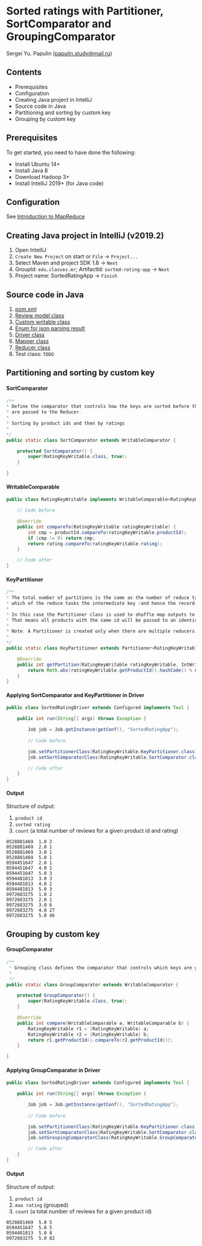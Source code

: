 # Sorted ratings with Partitioner, SortComparator and GroupingComparator
Sergei Yu. Papulin (papulin.study@mail.ru)

## Contents

- Prerequisites
- Configuration
- Creating Java project in IntelliJ
- Source code in Java
- Partitioning and sorting by custom key
- Grouping by custom key

## Prerequisites

To get started, you need to have done the following:

- Install Ubuntu 14+
- Install Java 8
- Download Hadoop 3+
- Install IntelliJ 2019+ (for Java code)

## Configuration

See [Introduction to MapReduce](mapreduce_basics.md)

## Creating Java project in IntelliJ (v2019.2)

1) Open IntelliJ
2) `Create New Project` on start or `File` -> `Project...`
3) Select Maven and project SDK 1.8 -> `Next`
4) GroupId: `edu.classes.mr`; ArtifactId: `sorted-rating-app` -> `Next`
4) Project name: SortedRatingApp -> `Finish`

## Source code in Java

1. [pom.xml](../projects/java/SortedRatingApp/pom.xml)
2. [Review model class](../projects/java/SortedRatingApp/src/main/java/edu/classes/mr/Review.java)
3. [Custom writable class](../projects/java/SortedRatingApp/src/main/java/edu/classes/mr/RatingKeyWritable.java)
4. [Enum for json parsing result](../projects/java/SortedRatingApp/src/main/java/edu/classes/mr/ReviewState.java)
5. [Driver class](../projects/java/SortedRatingApp/src/main/java/edu/classes/mr/SortedRatingDriver.java)
6. [Mapper class](../projects/java/SortedRatingApp/src/main/java/edu/classes/mr/SortedRatingMapper.java)
7. [Reducer class](../projects/java/SortedRatingApp/src/main/java/edu/classes/mr/SortedRatingReducer.java)
8. Test class: `TODO`

## Partitioning and sorting by custom key

#### SortComparator

```java
/**
* Define the comparator that controls how the keys are sorted before they
* are passed to the Reducer.
*
* Sorting by product ids and then by ratings
*
*/
public static class SortComparator extends WritableComparator {

    protected SortComparator() {
        super(RatingKeyWritable.class, true);
    }

}
```

#### WritableComparable

```java
public class RatingKeyWritable implements WritableComparable<RatingKeyWritable> {

    // Code before

    @Override
    public int compareTo(RatingKeyWritable ratingKeyWritable) {
        int cmp = productId.compareTo(ratingKeyWritable.productId);
        if (cmp != 0) return cmp;
        return rating.compareTo(ratingKeyWritable.rating);
    }

    // Code after
}

```

#### KeyPartitioner

```java
/**
* The total number of partitions is the same as the number of reduce tasks for the job. Hence this controls
* which of the reduce tasks the intermediate key (and hence the record) is sent for reduction.
*
* In this case the Partitioner class is used to shuffle map outputs to reducers by product ids.
* That means all products with the same id will be passed to an identical reducer
*
* Note: A Partitioner is created only when there are multiple reducers.
*
*/
public static class KeyPartitioner extends Partitioner<RatingKeyWritable, IntWritable> {

    @Override
    public int getPartition(RatingKeyWritable ratingKeyWritable, IntWritable intWritable, int numPartitions) {
        return Math.abs(ratingKeyWritable.getProductId().hashCode() % numPartitions);
    }
}

```

#### Applying SortComparator and KeyPartitioner in Driver

```java
public class SortedRatingDriver extends Configured implements Tool {

    public int run(String[] args) throws Exception {

        Job job = Job.getInstance(getConf(), "SortedRatingApp");
        
        // Code before

        job.setPartitionerClass(RatingKeyWritable.KeyPartitioner.class);
        job.setSortComparatorClass(RatingKeyWritable.SortComparator.class);

        // Code after
    }
}
```

#### Output

Structure of output:

1. `product id` 
2. `sorted rating` 
3. `count` (a total number of reviews for a given product id and rating)

```
0528881469	1.0	2
0528881469	2.0	1
0528881469	3.0	1
0528881469	5.0	1
0594451647	2.0	1
0594451647	4.0	1
0594451647	5.0	3
0594481813	3.0	3
0594481813	4.0	2
0594481813	5.0	3
0972683275	1.0	2
0972683275	2.0	1
0972683275	3.0	6
0972683275	4.0	27
0972683275	5.0	46
```


## Grouping by custom key

#### GroupComparator

```java
/**
 * Grouping class defines the comparator that controls which keys are grouped together
 *
 */
public static class GroupComparator extends WritableComparator {

    protected GroupComparator() {
        super(RatingKeyWritable.class, true);
    }

    @Override
    public int compare(WritableComparable a, WritableComparable b) {
        RatingKeyWritable r1 = (RatingKeyWritable) a;
        RatingKeyWritable r2 = (RatingKeyWritable) b;
        return r1.getProductId().compareTo(r2.getProductId());
    }

}
```

#### Applying GroupComparator in Driver

```java
public class SortedRatingDriver extends Configured implements Tool {

    public int run(String[] args) throws Exception {

        Job job = Job.getInstance(getConf(), "SortedRatingApp");
        
        // Code before

        job.setPartitionerClass(RatingKeyWritable.KeyPartitioner.class);
        job.setSortComparatorClass(RatingKeyWritable.SortComparator.class);
        job.setGroupingComparatorClass(RatingKeyWritable.GroupComparator.class);

        // Code after
    }
}
```

#### Output

Structure of output:

1. `product id` 
2. `max rating` (grouped)
3. `count` (a total number of reviews for a given product id)


```
0528881469	5.0	5
0594451647	5.0	5
0594481813	5.0	8
0972683275	5.0	82
```